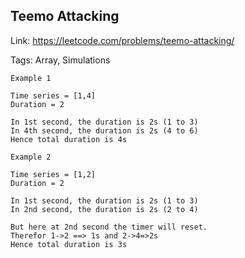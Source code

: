## Teemo Attacking

Link: https://leetcode.com/problems/teemo-attacking/

Tags: Array, Simulations


```text
Example 1

Time series = [1,4]
Duration = 2

In 1st second, the duration is 2s (1 to 3)
In 4th second, the duration is 2s (4 to 6)
Hence total duration is 4s
```

```text
Example 2

Time series = [1,2]
Duration = 2

In 1st second, the duration is 2s (1 to 3)
In 2nd second, the duration is 2s (2 to 4)

But here at 2nd second the timer will reset. 
Therefor 1->2 ==> 1s and 2->4=>2s
Hence total duration is 3s
```
